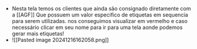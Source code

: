 - Nesta tela temos os clientes que ainda são consignado diretamente com a [[AGF]] Que possuem um valor especifico de etiquetas em sequencia para serem utilizadas. nos conseguimos visualizar em vermelho e caso necessário clicar em seu nome para ir para uma tela aonde podemos gerar mais etiquetas!
- ![[Pasted image 20241216162058.png]]
